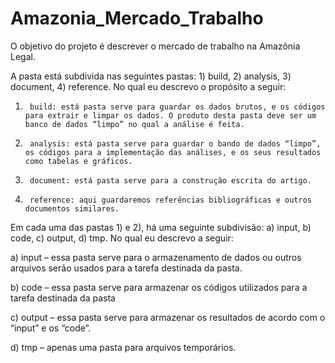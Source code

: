 # Amazonia_Mercado_Trabalho
O objetivo do projeto é descrever o mercado de trabalho na Amazônia Legal.

A pasta está subdivida nas seguintes pastas: 1) build, 2) analysis, 3) document, 4) reference. No qual eu descrevo o propósito a seguir:

1)      build: está pasta serve para guardar os dados brutos, e os códigos para extrair e limpar os dados. O produto desta pasta deve ser um banco de dados “limpo” no qual a análise é feita.

2)      analysis: está pasta serve para guardar o bando de dados “limpo”, os códigos para a implementação das análises, e os seus resultados como tabelas e gráficos.

3)      document: está pasta serve para a construção escrita do artigo.

4)      reference: aqui guardaremos referências bibliográficas e outros documentos similares.

Em cada uma das pastas 1) e 2), há uma seguinte subdivisão: a) input, b) code, c) output, d) tmp. No qual eu descrevo a seguir:

a)       input – essa pasta serve para o armazenamento de dados ou outros arquivos serão usados para a tarefa destinada da pasta.

b)      code – essa pasta serve para armazenar os códigos utilizados para a tarefa destinada da pasta

c)       output – essa pasta serve para armazenar os resultados de acordo com o “input” e os “code”.

d)      tmp – apenas uma pasta para arquivos temporários.
